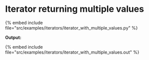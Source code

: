 # Iterator returning multiple values

{% embed include file="src/examples/iterators/iterator_with_multiple_values.py" %}

**Output:**

{% embed include file="src/examples/iterators/iterator_with_multiple_values.out" %}



